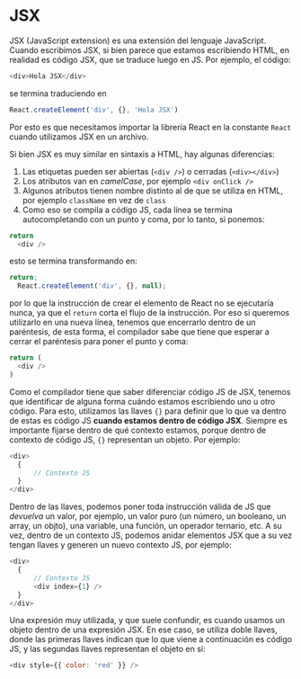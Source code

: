 # JSX

JSX (JavaScript extension) es una extensión del lenguaje JavaScript. Cuando escribimos JSX, si bien parece que estamos escribiendo HTML, en realidad es código JSX, que se traduce luego en JS. Por ejemplo, el código:

```javascript
<div>Hola JSX</div>
```

se termina traduciendo en

```javascript
React.createElement('div', {}, 'Hola JSX')
```

Por esto es que necesitamos importar la librería React en la constante `React` cuando utilizamos JSX en un archivo.

Si bien JSX es muy similar en sintaxis a HTML, hay algunas diferencias:

1. Las etiquetas pueden ser abiertas (`<div />`) o cerradas (`<div></div>`)
2. Los atributos van en *camelCase*, por ejemplo `<div onClick />`
3. Algunos atributos tienen nombre distinto al de que se utiliza en HTML, por ejemplo `className` en vez de `class`
4. Como eso se compila a código JS, cada línea se termina autocompletando con un punto y coma, por lo tanto, si ponemos:

```javascript
return
  <div />
```

esto se termina transformando en:


```javascript
return;
  React.createElement('div', {}, null);
```

por lo que la instrucción de crear el elemento de React no se ejecutaría nunca, ya que el `return` corta el flujo de la instrucción. Por eso si queremos utilizarlo en una nueva línea, tenemos que encerrarlo dentro de un paréntesis, de esta forma, el compilador sabe que tiene que esperar a cerrar el paréntesis para poner el punto y coma:

```javascript
return (
  <div />
)
```

Como el compilador tiene que saber diferenciar código JS de JSX, tenemos que identificar de alguna forma cuándo estamos escribiendo uno u otro código. Para esto, utilizamos las llaves `{}` para definir que lo que va dentro de estas es código JS **cuando estamos dentro de código JSX**. Siempre es importante fijarse dentro de qué contexto estamos, porque dentro de contexto de código JS, `{}` representan un objeto. Por ejemplo:

```javascript
<div>
  {
      // Contexto JS
  }
</div>
```

Dentro de las llaves, podemos poner toda instrucción válida de JS que *devuelva* un valor, por ejemplo, un valor puro (un número, un booleano, un array, un objto), una variable, una función, un operador ternario, etc. A su vez, dentro de un contexto JS, podemos anidar elementos JSX que a su vez tengan llaves y generen un nuevo contexto JS, por ejemplo:

```javascript
<div>
  {
      // Contexto JS
      <div index={1} />
  }
</div>
```

Una expresión muy utilizada, y que suele confundir, es cuando usamos un objeto dentro de una expresión JSX. En ese caso, se utiliza doble llaves, donde las primeras llaves indican que lo que viene a continuación es código JS, y las segundas llaves representan el objeto en sí:

```javascript
<div style={{ color: 'red' }} />
```
